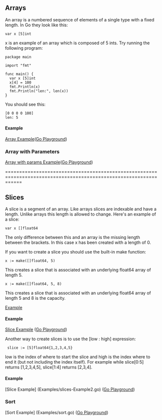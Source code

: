 <!-- array we cant append different data type eg -->
<!-- IN slice we can..Show them ex -->



## Arrays
An array is a numbered sequence of elements of a single type with a fixed length. In Go they look like this:

    var x [5]int

x is an example of an array which is composed of 5 ints. Try running the following program:

    package main

    import "fmt"

    func main() {
      var x [5]int
      x[4] = 100
      fmt.Println(x)
      fmt.Println("len:", len(x))
    }

You should see this:

    [0 0 0 0 100]
    len: 5


#### Example
[Array Example](Examples/arrays-Example1.go)([Go Playground](http://play.golang.org/p/9eRi-7q3YZ))

### Array with Parameters

[Array with params Example](Examples/Array-with-params.go)([Go Playground](http://play.golang.org/p/ug9dOvqE6N))



==================================================================================================================


## Slices

A slice is a segment of an array. Like arrays slices are indexable and have a length. Unlike arrays this length is allowed to change. Here's an example of a slice:

    var x []float64

The only difference between this and an array is the missing length between the brackets. In this case x has been created with a length of 0.

If you want to create a slice you should use the built-in make function:

    x := make([]float64, 5)

This creates a slice that is associated with an underlying float64 array of length 5.

    x := make([]float64, 5, 8)

This creates a slice that is associated with an underlying float64 array of length 5 and 8 is the capacity.

[Example](Examples/Slices-Capacity.go)

#### Example
[Slice Example](Examples/slices-Example1.go) ([Go Playground](http://play.golang.org/p/LfhqQPvEak))


Another way to create slices is to use the [low : high] expression:

     slice := [5]float64{1,2,3,4,5}

low is the index of where to start the slice and high is the index where to end it (but not including the index itself). For example while slice[0:5] returns [1,2,3,4,5], slice[1:4] returns [2,3,4].

#### Example

[Slice Example] (Examples/slices-Example2.go)      ([Go Playground](http://play.golang.org/p/T68jK-rlGf))


### Sort

[Sort Example] (Examples/sort.go)      ([Go Playground](http://play.golang.org/p/fp7sXZJZaz))


